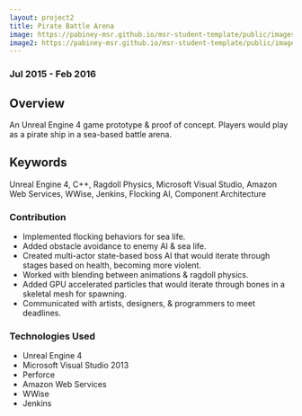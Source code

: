 ```yaml
---
layout: project2
title: Pirate Battle Arena
image: https://pabiney-msr.github.io/msr-student-template/public/images/kraken.png
image2: https://pabiney-msr.github.io/msr-student-template/public/images/krakenvsland.png
---
```

### Jul 2015 - Feb 2016
## Overview
An Unreal Engine 4 game prototype & proof of concept. Players would play as a pirate ship in a sea-based battle arena.

## Keywords
Unreal Engine 4, C++, Ragdoll Physics, Microsoft Visual Studio, Amazon Web Services, WWise, Jenkins, Flocking AI, Component Architecture

### Contribution
* Implemented flocking behaviors for sea life.
* Added obstacle avoidance to enemy AI & sea life.
* Created multi-actor state-based boss AI that would iterate through stages based on health, becoming more violent.
* Worked with blending between animations & ragdoll physics.
* Added GPU accelerated particles that would iterate through bones in a skeletal mesh for spawning.
* Communicated with artists, designers, & programmers to meet deadlines.

### Technologies Used
* Unreal Engine 4
* Microsoft Visual Studio 2013
* Perforce
* Amazon Web Services
* WWise
* Jenkins